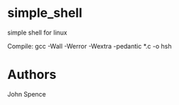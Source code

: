 # simple_shell
simple shell for linux

Compile: gcc -Wall -Werror -Wextra -pedantic *.c -o hsh

# Authors
John Spence
